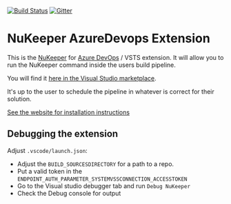 
[![Build Status](https://travis-ci.org/NuKeeperDotNet/NuKeeper.svg?branch=master)](https://travis-ci.org/NuKeeperDotNet/NuKeeper/)
[![Gitter](https://img.shields.io/gitter/room/NuKeeperDotNet/Lobby.js.svg?maxAge=2592000)](https://gitter.im/NuKeeperDotNet/Lobby)

# NuKeeper AzureDevops Extension

This is the [NuKeeper](https://github.com/NuKeeperDotNet/NuKeeper) for [Azure DevOps](https://azure.microsoft.com/en-gb/services/devops/) / VSTS extension. It will allow you to run the NuKeeper command inside the users build pipeline.

You will find it [here in the Visual Studio marketplace](https://marketplace.visualstudio.com/items?itemName=nukeeper.nukeeper).

It's up to the user to schedule the pipeline in whatever is correct for their solution.


[See the website for installation instructions](https://nukeeper.com/platform/azure-devops/#extension)



## Debugging the extension

Adjust `.vscode/launch.json`:

* Adjust the `BUILD_SOURCESDIRECTORY` for a path to a repo. 
* Put a valid token in the `ENDPOINT_AUTH_PARAMETER_SYSTEMVSSCONNECTION_ACCESSTOKEN` 
* Go to the Visual studio debugger tab and run `Debug NuKeeper`
* Check the Debug console for output
